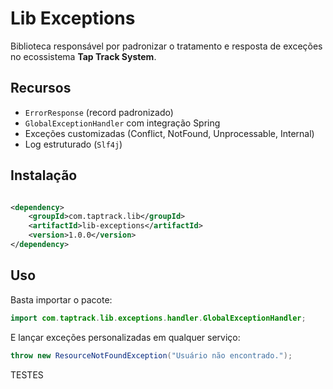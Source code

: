 # Lib Exceptions

Biblioteca responsável por padronizar o tratamento e resposta de exceções no ecossistema **Tap Track System**.

## Recursos

- `ErrorResponse` (record padronizado)
- `GlobalExceptionHandler` com integração Spring
- Exceções customizadas (Conflict, NotFound, Unprocessable, Internal)
- Log estruturado (`Slf4j`)

## Instalação

```xml

<dependency>
    <groupId>com.taptrack.lib</groupId>
    <artifactId>lib-exceptions</artifactId>
    <version>1.0.0</version>
</dependency>
```

## Uso

Basta importar o pacote:

```java
import com.taptrack.lib.exceptions.handler.GlobalExceptionHandler;
```

E lançar exceções personalizadas em qualquer serviço:

```java
throw new ResourceNotFoundException("Usuário não encontrado.");
```

TESTES